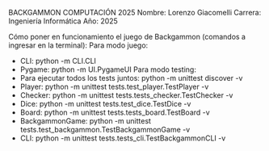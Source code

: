 BACKGAMMON COMPUTACIÓN 2025
Nombre: Lorenzo Giacomelli
Carrera: Ingeniería Informática
Año: 2025

Cómo poner en funcionamiento el juego de Backgammon (comandos a ingresar en la terminal):
Para modo juego:
- CLI: python -m CLI.CLI
- Pygame: python -m UI.PygameUI
Para modo testing:
- Para ejecutar todos los tests juntos: python -m unittest discover -v
- Player: python -m unittest tests.test_player.TestPlayer -v
- Checker: python -m unittest tests.tests_checker.TestChecker -v
- Dice: python -m unittest tests.test_dice.TestDice -v
- Board: python -m unittest tests.tests_board.TestBoard -v
- BackgammonGame: python -m unittest tests.test_backgammon.TestBackgammonGame -v
- CLI: python -m unittest tests.tests_cli.TestBackgammonCLI -v
